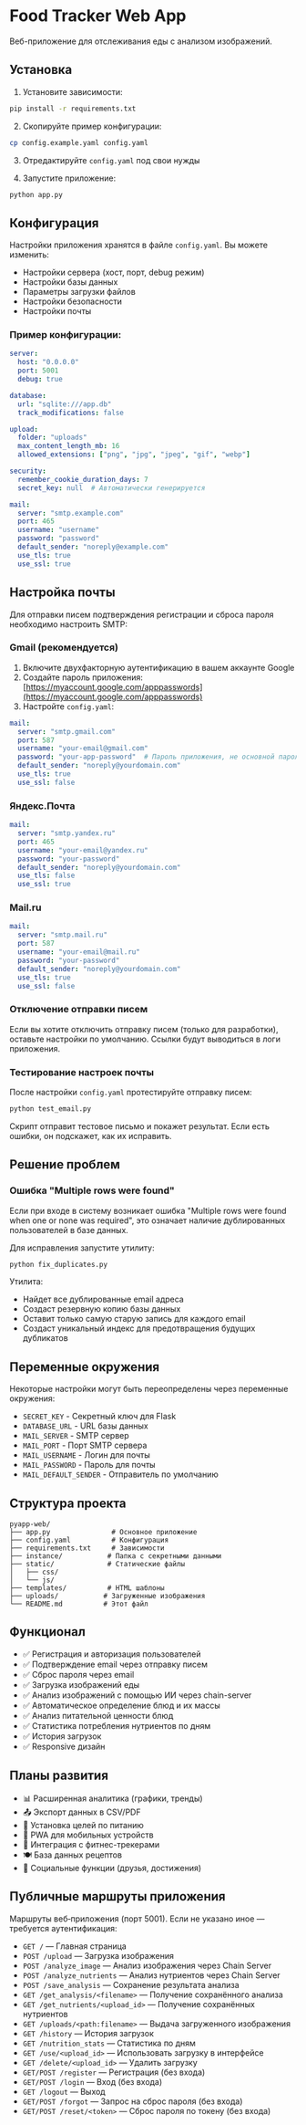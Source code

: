 # Food Tracker Web App

Веб-приложение для отслеживания еды с анализом изображений.

## Установка

1. Установите зависимости:
```bash
pip install -r requirements.txt
```

2. Скопируйте пример конфигурации:
```bash
cp config.example.yaml config.yaml
```

3. Отредактируйте `config.yaml` под свои нужды

4. Запустите приложение:
```bash
python app.py
```

## Конфигурация

Настройки приложения хранятся в файле `config.yaml`. Вы можете изменить:

- Настройки сервера (хост, порт, debug режим)
- Настройки базы данных
- Параметры загрузки файлов
- Настройки безопасности
- Настройки почты

### Пример конфигурации:

```yaml
server:
  host: "0.0.0.0"
  port: 5001
  debug: true

database:
  url: "sqlite:///app.db"
  track_modifications: false

upload:
  folder: "uploads"
  max_content_length_mb: 16
  allowed_extensions: ["png", "jpg", "jpeg", "gif", "webp"]

security:
  remember_cookie_duration_days: 7
  secret_key: null  # Автоматически генерируется

mail:
  server: "smtp.example.com"
  port: 465
  username: "username"
  password: "password"
  default_sender: "noreply@example.com"
  use_tls: true
  use_ssl: true
```

## Настройка почты

Для отправки писем подтверждения регистрации и сброса пароля необходимо настроить SMTP:

### Gmail (рекомендуется)

1. Включите двухфакторную аутентификацию в вашем аккаунте Google
2. Создайте пароль приложения: [https://myaccount.google.com/apppasswords](https://myaccount.google.com/apppasswords)
3. Настройте `config.yaml`:

```yaml
mail:
  server: "smtp.gmail.com"
  port: 587
  username: "your-email@gmail.com"
  password: "your-app-password"  # Пароль приложения, не основной пароль!
  default_sender: "noreply@yourdomain.com"
  use_tls: true
  use_ssl: false
```

### Яндекс.Почта

```yaml
mail:
  server: "smtp.yandex.ru"
  port: 465
  username: "your-email@yandex.ru"
  password: "your-password"
  default_sender: "noreply@yourdomain.com"
  use_tls: false
  use_ssl: true
```

### Mail.ru

```yaml
mail:
  server: "smtp.mail.ru"
  port: 587
  username: "your-email@mail.ru"
  password: "your-password"
  default_sender: "noreply@yourdomain.com"
  use_tls: true
  use_ssl: false
```

### Отключение отправки писем

Если вы хотите отключить отправку писем (только для разработки), оставьте настройки по умолчанию. Ссылки будут выводиться в логи приложения.

### Тестирование настроек почты

После настройки `config.yaml` протестируйте отправку писем:

```bash
python test_email.py
```

Скрипт отправит тестовое письмо и покажет результат. Если есть ошибки, он подскажет, как их исправить.

## Решение проблем

### Ошибка "Multiple rows were found"

Если при входе в систему возникает ошибка "Multiple rows were found when one or none was required", это означает наличие дублированных пользователей в базе данных.

Для исправления запустите утилиту:

```bash
python fix_duplicates.py
```

Утилита:
- Найдет все дублированные email адреса
- Создаст резервную копию базы данных
- Оставит только самую старую запись для каждого email
- Создаст уникальный индекс для предотвращения будущих дубликатов

## Переменные окружения

Некоторые настройки могут быть переопределены через переменные окружения:

- `SECRET_KEY` - Секретный ключ для Flask
- `DATABASE_URL` - URL базы данных
- `MAIL_SERVER` - SMTP сервер
- `MAIL_PORT` - Порт SMTP сервера
- `MAIL_USERNAME` - Логин для почты
- `MAIL_PASSWORD` - Пароль для почты
- `MAIL_DEFAULT_SENDER` - Отправитель по умолчанию

## Структура проекта

```
pyapp-web/
├── app.py               # Основное приложение
├── config.yaml          # Конфигурация
├── requirements.txt     # Зависимости
├── instance/           # Папка с секретными данными
├── static/             # Статические файлы
│   ├── css/
│   └── js/
├── templates/          # HTML шаблоны
├── uploads/           # Загруженные изображения
└── README.md          # Этот файл
```

## Функционал

- ✅ Регистрация и авторизация пользователей
- ✅ Подтверждение email через отправку писем
- ✅ Сброс пароля через email
- ✅ Загрузка изображений еды
- ✅ Анализ изображений с помощью ИИ через chain-server
- ✅ Автоматическое определение блюд и их массы
- ✅ Анализ питательной ценности блюд
- ✅ Статистика потребления нутриентов по дням
- ✅ История загрузок
- ✅ Responsive дизайн

## Планы развития

- 📊 Расширенная аналитика (графики, тренды)
- 📤 Экспорт данных в CSV/PDF
- 🎯 Установка целей по питанию
- 📱 PWA для мобильных устройств
- 🔄 Интеграция с фитнес-трекерами
- 🍽️ База данных рецептов
- 👥 Социальные функции (друзья, достижения)

## Публичные маршруты приложения

Маршруты веб‑приложения (порт 5001). Если не указано иное — требуется аутентификация:

- `GET /` — Главная страница
- `POST /upload` — Загрузка изображения
- `POST /analyze_image` — Анализ изображения через Chain Server
- `POST /analyze_nutrients` — Анализ нутриентов через Chain Server
- `POST /save_analysis` — Сохранение результата анализа
- `GET /get_analysis/<filename>` — Получение сохранённого анализа
- `GET /get_nutrients/<upload_id>` — Получение сохранённых нутриентов
- `GET /uploads/<path:filename>` — Выдача загруженного изображения
- `GET /history` — История загрузок
- `GET /nutrition_stats` — Статистика по дням
- `GET /use/<upload_id>` — Использовать загрузку в интерфейсе
- `GET /delete/<upload_id>` — Удалить загрузку
- `GET/POST /register` — Регистрация (без входа)
- `GET/POST /login` — Вход (без входа)
- `GET /logout` — Выход
- `GET/POST /forgot` — Запрос на сброс пароля (без входа)
- `GET/POST /reset/<token>` — Сброс пароля по токену (без входа)